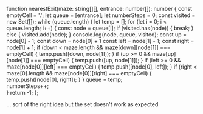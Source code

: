 function nearestExit(maze: string[][], entrance: number[]): number {
    const emptyCell = '.';
    let queue = [entrance];
    let numberSteps = 0;
    const visited = new Set([]);
    while (queue.length) {
        let temp = [];
        for (let i = 0; i < queue.length; i++) {
            const node = queue[i];
            if (visited.has(node)) {
                break;
            } else {
                visited.add(node);
            }
            console.log(node, queue, visited);
            const up = node[0] - 1;
            const down = node[0] + 1
            const left = node[1] - 1;
            const right = node[1] + 1;
            if (down < maze.length && maze[down][node[1]] === emptyCell) {
                temp.push([down, node[1]]);
            }
            if (up >= 0 && maze[up][node[1]] === emptyCell) {
                temp.push([up, node[1]]);
            }
            if (left >= 0 && maze[node[0]][left] === emptyCell) {
                temp.push([node[0], left]);
            }
            if (right < maze[0].length && maze[node[0]][right] === emptyCell) {
                temp.push([node[0], right]);
            }
        }
        queue = temp;   
        numberSteps++;     
    }
    return -1;
};

... sort of the right idea but the set doesn't work as expected
